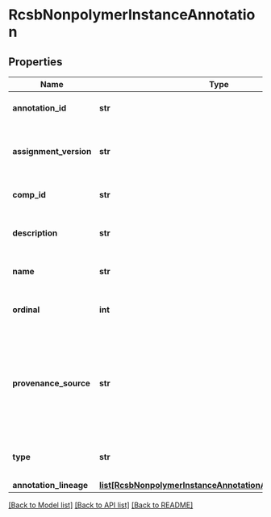 # RcsbNonpolymerInstanceAnnotation

## Properties
Name | Type | Description | Notes
------------ | ------------- | ------------- | -------------
**annotation_id** | **str** | An identifier for the annotation. | [optional] 
**assignment_version** | **str** | Identifies the version of the annotation assignment. | [optional] 
**comp_id** | **str** | Chemical component identifier. | [optional] 
**description** | **str** | A description for the annotation. | [optional] 
**name** | **str** | A name for the annotation. | [optional] 
**ordinal** | **int** | Ordinal identifier for this category | 
**provenance_source** | **str** | Code identifying the individual, organization or program that  assigned the annotation. | [optional] 
**type** | **str** | A type or category of the annotation. | [optional] 
**annotation_lineage** | [**list[RcsbNonpolymerInstanceAnnotationAnnotationLineage]**](RcsbNonpolymerInstanceAnnotationAnnotationLineage.md) |  | [optional] 

[[Back to Model list]](../README.md#documentation-for-models) [[Back to API list]](../README.md#documentation-for-api-endpoints) [[Back to README]](../README.md)

